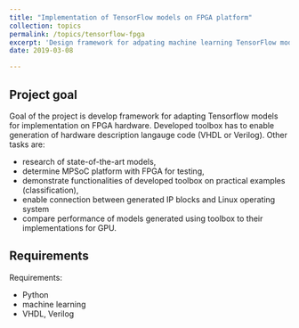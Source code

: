 ```yaml
---
title: "Implementation of TensorFlow models on FPGA platform"
collection: topics
permalink: /topics/tensorflow-fpga
excerpt: 'Design framework for adpating machine learning TensorFlow models for FPGA.'
date: 2019-03-08

---
```


## Project goal

Goal of the project is develop framework for adapting Tensorflow models for
implementation on FPGA hardware. Developed toolbox has to enable generation
of hardware description langauge code (VHDL or Verilog). Other tasks are:

* research of state-of-the-art models,
* determine MPSoC platform with FPGA for testing,
* demonstrate functionalities of developed toolbox on practical examples (classification),
* enable connection between generated IP blocks and Linux operating system
* compare performance of models generated using toolbox to their implementations for GPU.

## Requirements

Requirements:

* Python 
* machine learning
* VHDL, Verilog
